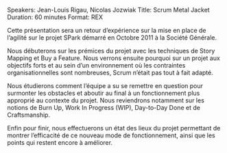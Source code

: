 Speakers: Jean-Louis Rigau, Nicolas Jozwiak
Title: Scrum Metal Jacket
Duration: 60 minutes
Format: REX

Cette présentation sera un retour d’expérience sur la mise en place de l’agilité sur le projet SPark démarré en Octobre 2011 à la Société Générale.

Nous débuterons sur les prémices du projet avec les techniques de Story Mapping et Buy a Feature.
Nous verrons ensuite pourquoi sur un projet aux objectifs forts et au sein d’un environnement où les contraintes organisationnelles sont nombreuses, Scrum n’était pas tout à fait adapté.

Nous étudierons comment l’équipe a su se remettre en question pour surmonter les obstacles et aboutir au final à un fonctionnement plus approprié au contexte du projet.
Nous reviendrons notamment sur les notions de Burn Up, Work In Progress (WIP), Day-to-Day Done et de Craftsmanship.

Enfin pour finir, nous effectuerons un état des lieux du projet permettant de montrer l’efficacité de ce nouveau mode de fonctionnement, ainsi que les points qui restent encore à améliorer.

